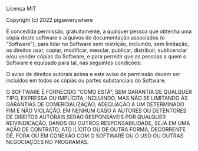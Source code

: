 
Licença MIT

Copyright (c) 2022 pigseverywhere

É concedida permissão, gratuitamente, a qualquer pessoa que obtenha uma cópia
deste software e arquivos de documentação associados (o "Software"), para lidar
no Software sem restrição, incluindo, sem limitação, os direitos
usar, copiar, modificar, mesclar, publicar, distribuir, sublicenciar e/ou vender
cópias do Software, e para permitir que as pessoas a quem o Software é
equipado para tal, nas seguintes condições:

O aviso de direitos autorais acima e este aviso de permissão devem ser incluídos em todos os
cópias ou partes substanciais do Software.

O SOFTWARE É FORNECIDO "COMO ESTÁ", SEM GARANTIA DE QUALQUER TIPO, EXPRESSA OU
IMPLÍCITA, INCLUINDO, MAS NÃO SE LIMITANDO ÀS GARANTIAS DE COMERCIALIZAÇÃO,
ADEQUAÇÃO A UM DETERMINADO FIM E NÃO VIOLAÇÃO. EM NENHUM CASO A
AUTORES OU DETENTORES DE DIREITOS AUTORAIS SERÃO RESPONSÁVEIS POR QUALQUER REIVINDICAÇÃO, DANOS OU OUTROS
RESPONSABILIDADE, SEJA EM UMA AÇÃO DE CONTRATO, ATO ILÍCITO OU DE OUTRA FORMA, DECORRENTE DE,
FORA OU EM CONEXÃO COM O SOFTWARE OU O USO OU OUTRAS NEGOCIAÇÕES NO
PROGRAMAS.
